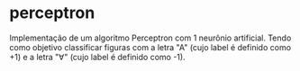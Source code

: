 # perceptron
Implementação de um algoritmo Perceptron com 1 neurônio artificial.  Tendo como objetivo classificar figuras com a letra "A" (cujo label é definido como +1) e a letra "∀" (cujo label é definido como -1).
